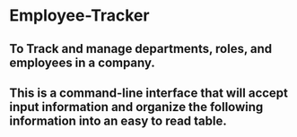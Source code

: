 # Employee-Tracker

## To Track and manage departments, roles, and employees in a company.

## This is a command-line interface that will accept input information and organize the following information into an easy to read table.